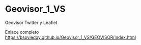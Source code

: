 # Geovisor_1_VS
Geovisor Twitter y Leaflet


Enlace completo https://bsoviedoy.github.io/Geovisor_1_VS/GEOVISOR/Index.html
